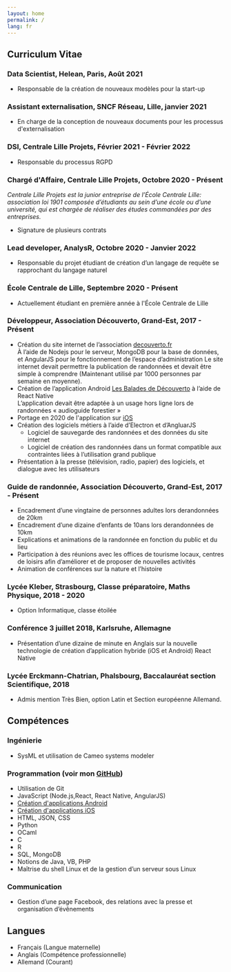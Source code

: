 ```yaml
---
layout: home
permalink: /
lang: fr
---
```

## Curriculum Vitae 

### Data Scientist, Helean, Paris, Août 2021 
* Responsable de la création de nouveaux modèles pour la start-up

### Assistant externalisation, SNCF Réseau, Lille, janvier 2021
* En charge de la conception de nouveaux documents pour les processus d'externalisation

### DSI, Centrale Lille Projets, Février 2021 - Février 2022

* Responsable du processus RGPD

### Chargé d'Affaire, Centrale Lille Projets, Octobre 2020 - Présent

*Centrale Lille Projets est la junior entreprise de l’École Centrale Lille: association loi 1901 composée d’étudiants au sein d’une école ou d’une université, qui est chargée de réaliser des études commandées par des entreprises.*

* Signature de plusieurs contrats

### Lead developer, AnalysR, Octobre 2020 - Janvier 2022 

* Responsable du projet étudiant de création d’un langage de
requête se rapprochant du langage naturel

### École Centrale de Lille, Septembre 2020 - Présent

* Actuellement étudiant en première année à l'École Centrale de Lille

### Développeur, Association Découverto, Grand-Est, 2017 - Présent
*  Création du site internet de l’association [decouverto.fr](https://decouverto.fr)  
À l’aide de Nodejs pour le serveur, MongoDB pour la base de
données, et AngularJS pour le fonctionnement de l’espace
d’administration
Le site internet devait permettre la publication de randonnées et devait être simple à comprendre (Maintenant utilisé par 1000 personnes par semaine en moyenne).
*  Création de l’application Android [Les Balades de Découverto](https://play.google.com/store/apps/details?id=com.lesbaladesdedecouverto) à l’aide de React Native  
L’application devait être adaptée à un usage hors ligne lors de randonnées « audioguide forestier »
* Portage en 2020 de l'application sur [iOS](https://apps.apple.com/app/id1538334399)
*  Création des logiciels métiers à l’aide d’Electron et d’AngluarJS
    * Logiciel de sauvegarde des randonnées et des données du site internet
    * Logiciel de création des randonnées dans un format compatible aux contraintes liées à l’utilisation grand publique
*  Présentation à la presse (télévision, radio, papier) des logiciels, et
dialogue avec les utilisateurs

### Guide de randonnée, Association Découverto, Grand-Est, 2017 - Présent
*  Encadrement d’une vingtaine de personnes adultes lors derandonnées de 20km
*  Encadrement d’une dizaine d’enfants de 10ans lors derandonnées de 10km
*  Explications et animations de la randonnée en fonction du public et du lieu
*  Participation à des réunions avec les offices de tourisme locaux, centres de loisirs afin d’améliorer et de proposer de nouvelles activités
*  Animation de conférences sur la nature et l’histoire

### Lycée Kleber, Strasbourg, Classe préparatoire, Maths Physique, 2018 - 2020

* Option Informatique, classe étoilée

### Conférence 3 juillet 2018, Karlsruhe, Allemagne
*  Présentation d’une dizaine de minute en Anglais sur la nouvelle
technologie de création d’application hybride (iOS et Android)
React Native

### Lycée Erckmann-Chatrian, Phalsbourg, Baccalauréat section Scientifique, 2018

* Admis mention Très Bien, option Latin et Section européenne Allemand.

## Compétences

### Ingénierie 
* SysML et utilisation de Cameo systems modeler

### Programmation (voir mon [GitHub](https://github.com/cedced19))
* Utilisation de Git 
* JavaScript (Node.js,React, React Native, AngularJS) 
* [Création d'applications Android](https://play.google.com/store/apps/dev?id=8053368172585015347)
* [Création d'applications iOS](https://apps.apple.com/app/id1538334399)
* HTML, JSON, CSS 
* Python
* OCaml
* C
* R
* SQL, MongoDB
* Notions de Java, VB, PHP 
* Maîtrise du shell Linux et de la gestion d’un serveur sous Linux

### Communication 
* Gestion d’une page Facebook, des relations avec la presse et organisation d’évênements

## Langues

* Français (Langue maternelle)
* Anglais (Compétence professionnelle)
* Allemand (Courant)
